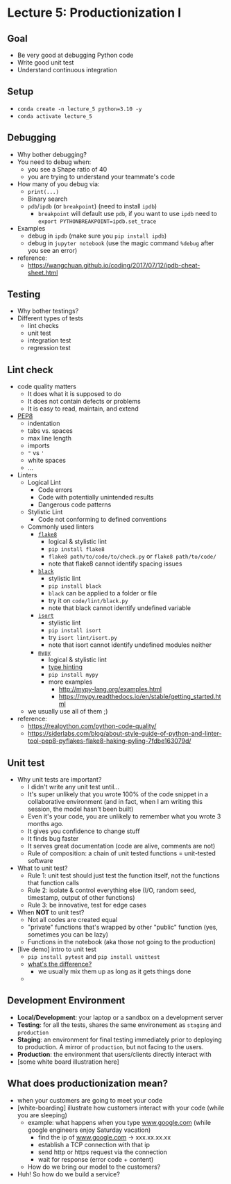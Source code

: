 # Lecture 5: Productionization I

## Goal
- Be very good at debugging Python code
- Write good unit test
- Understand continuous integration 


## Setup
- `conda create -n lecture_5 python=3.10 -y`
- `conda activate lecture_5`

## Debugging

- Why bother debugging? 
- You need to debug when:
	- you see a Shape ratio of 40
	- you are trying to understand your teammate's code
- How many of you debug via:
	- `print(...)`
	- Binary search
	- `pdb`/`ipdb` (or `breakpoint`) (need to install `ipdb`)
        - `breakpoint` will default use `pdb`, if you want to use `ipdb` need to `export PYTHONBREAKPOINT=ipdb.set_trace`
- Examples 
	- debug in `ipdb` (make sure you `pip install ipdb`)
	- debug in `jupyter notebook` (use the magic command `%debug` after you see an error)
- reference: 
    - https://wangchuan.github.io/coding/2017/07/12/ipdb-cheat-sheet.html

## Testing

- Why bother testings?
- Different types of tests
	- lint checks
	- unit test
	- integration test
	- regression test

## Lint check
- code quality matters
    - It does what it is supposed to do
    - It does not contain defects or problems
    - It is easy to read, maintain, and extend
- [PEP8](https://pep8.org/)
    - indentation
    - tabs vs. spaces
    - max line length
    - imports
    - `"` vs `'`
    - white spaces
    - ...
- Linters
    - Logical Lint
        - Code errors
        - Code with potentially unintended results
        - Dangerous code patterns
    - Stylistic Lint
        - Code not conforming to defined conventions
    - Commonly used linters
        - [`flake8`](https://flake8.pycqa.org/en/latest/)
            - logical & stylistic lint
            - `pip install flake8`
            - `flake8 path/to/code/to/check.py` or `flake8 path/to/code/`
            - note that flake8 cannot identify spacing issues
        - [`black`](https://github.com/psf/black)
            - stylistic lint
            - `pip install black`
            - `black` can be applied to a folder or file
            - try it on `code/lint/black.py`
            - note that black cannot identify undefined variable
        - [`isort`](https://github.com/PyCQA/isort)
            - stylistic lint
            - `pip install isort`
            - try `isort lint/isort.py`
            - note that isort cannot identify undefined modules neither
        - [`mypy`](http://mypy-lang.org/)
            - logical & stylistic lint
            - [type hinting](https://realpython.com/lessons/type-hinting/) 
            - `pip install mypy`
            - more examples
                - http://mypy-lang.org/examples.html
                - https://mypy.readthedocs.io/en/stable/getting_started.html
    - we usually use all of them ;)
- reference:
    - https://realpython.com/python-code-quality/
    - https://siderlabs.com/blog/about-style-guide-of-python-and-linter-tool-pep8-pyflakes-flake8-haking-pyling-7fdbe163079d/


## Unit test
- Why unit tests are important?
    - I didn't write any unit test until...
    - It's super unlikely that you wrote 100% of the code snippet in a collaborative environment (and in fact, when I am writing this session, the model hasn't been built) 
    - Even it's your code, you are unlikely to remember what you wrote 3 months ago.
    - It gives you confidence to change stuff
    - It finds bug faster
    - It serves great documentation (code are alive, comments are not)
    - Rule of composition: a chain of unit tested functions = unit-tested software
- What to unit test?
    - Rule 1: unit test should just test the function itself, not the functions that function calls 
    - Rule 2: isolate & control everything else (I/O, random seed, timestamp, output of other functions)
    - Rule 3: be innovative, test for edge cases
- When **NOT** to unit test?
    - Not all codes are created equal
    - "private" functions that's wrapped by other "public" function (yes, sometimes you can be lazy)
    - Functions in the notebook (aka those not going to the production)
- [live demo] intro to unit test
    - `pip install pytest` and `pip install unittest`
    - [what's the difference?](https://www.pythonpool.com/python-unittest-vs-pytest/)
        - we usually mix them up as long as it gets things done
    - 


## Development Environment
- **Local/Development**: your laptop or a sandbox on a development server 
- **Testing**: for all the tests, shares the same environement as `staging` and `production`
- **Staging**: an environment for final testing immediately prior to deploying to production. A mirror of `production`, but not facing to the users.
- **Production**: the environment that users/clients directly interact with
- [some white board illustration here]

## What does productionization mean?
- when your customers are going to meet your code
- [white-boarding] illustrate how customers interact with your code (while you are sleeping) 
  - example: what happens when you type www.google.com (while google engineers enjoy Saturday vacation)
    - find the ip of www.google.com -> xxx.xx.xx.xx
    - establish a TCP connection with that ip 
    - send http or https request via the connection
    - wait for response (error code + content)
  - How do we bring our model to the customers?
- Huh! So how do we build a service? 
